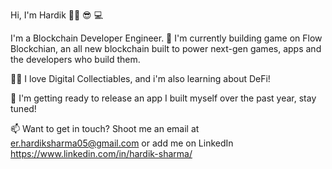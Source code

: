 Hi, I'm Hardik 👋🏾 😎 💻

I'm a Blockchain Developer Engineer.
🔭 I'm currently building game on Flow Blockchian, an all new blockchain built to power next-gen games, apps and the developers who build them.

👨‍💻 I love Digital Collectiables, and i'm also learning about DeFi!

💪 I'm getting ready to release an app I built myself over the past year, stay tuned!

📫 Want to get in touch? Shoot me an email at er.hardiksharma05@gmail.com or add me on LinkedIn https://www.linkedin.com/in/hardik-sharma/
